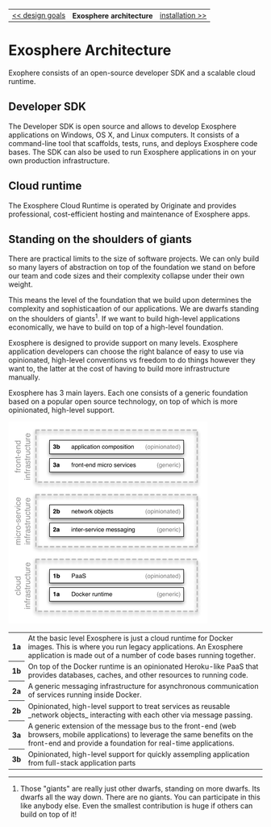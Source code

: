 <table>
  <tr>
    <td><a href="01_design_goals.md">&lt;&lt; design goals</a></td>
    <th>Exosphere architecture</th>
    <td><a href="03_installation.md">installation &gt;&gt;</a></td>
  </tr>
</table>


# Exosphere Architecture

Exophere consists of an open-source developer SDK and a scalable cloud runtime.


## Developer SDK

The Developer SDK is open source
and allows to develop Exosphere applications on Windows, OS X, and Linux computers.
It consists of a command-line tool that scaffolds, tests,
runs, and deploys Exosphere code bases.
The SDK can also be used to run Exosphere applications
in on your own production infrastructure.


## Cloud runtime

The Exosphere Cloud Runtime is operated by Originate
and provides professional, cost-efficient hosting and maintenance of Exosphere apps.


## Standing on the shoulders of giants

There are practical limits to the size of software projects.
We can only build so many layers of abstraction
on top of the foundation we stand on
before our team and code sizes and their complexity collapse
under their own weight.

This means the level of the foundation that we build upon
determines the complexity and
sophisticaation of our applications.
We are dwarfs standing on the shoulders of giants<sup>1</sup>.
If we want to build high-level applications economically,
we have to build on top of a high-level foundation.

Exosphere is designed to provide support on many levels.
Exosphere application developers can choose the right balance
of easy to use via opinionated, high-level conventions
vs freedom to do things however they want to,
the latter at the cost of having to build more infrastructure manually.

Exosphere has 3 main layers.
Each one consists of a generic foundation based on a popular open source technology,
on top of which is more opinionated, high-level support.

<img src="02_layers.png" width="395" height="401" alt="architecture layers">

<table>
  <tr>
    <th>1a</th>
    <td>
      At the basic level Exosphere is just a cloud runtime for Docker images.
      This is where you run legacy applications.
      An Exosphere application is made out of a number of code bases running together.
    </td>
  </tr>
  <tr>
    <th>1b</th>
    <td>
      On top of the Docker runtime is an opinionated Heroku-like PaaS
      that provides databases, caches, and other resources to running code.
    </td>
  </tr>
  <tr>
    <th>2a</th>
    <td>
      A generic messaging infrastructure for asynchronous communication
      of services running inside Docker.
    </td>
  </tr>
  <tr>
    <th>2b</th>
    <td>
      Opinionated, high-level support to treat services as reusable _network objects_
      interacting with each other via message passing.
    </td>
  </tr>
  <tr>
    <th>3a</th>
    <td>
      A generic extension of the message bus to the front-end
      (web browsers, mobile applications) to leverage the same benefits
      on the front-end and provide a foundation for real-time applications.
    </td>
  </tr>
  <tr>
    <th>3b</th>
    <td>
      Opinionated, high-level support for quickly assempling
      application from full-stack application parts
    </td>
  </tr>
</table>



<hr>

<ol>
  <li>
    Those "giants" are really just other dwarfs, standing on more dwarfs.
    Its dwarfs all the way down. There are no giants.
    You can participate in this like anybody else.
    Even the smallest contribution is huge
    if others can build on top of it!
  </li>
</ol>
